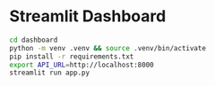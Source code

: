 # Streamlit Dashboard
```bash
cd dashboard
python -m venv .venv && source .venv/bin/activate
pip install -r requirements.txt
export API_URL=http://localhost:8000
streamlit run app.py
```
